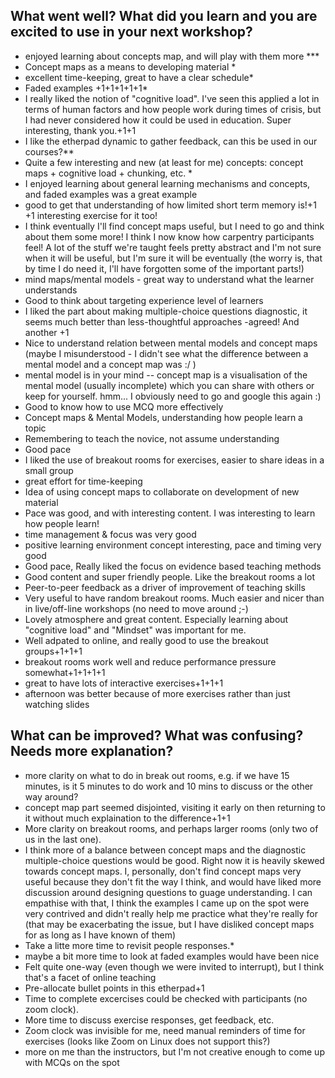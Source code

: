 ## What went well? What did you learn and you are excited to use in your next workshop?
- enjoyed learning about concepts map, and will play with them more ***
- Concept maps as a means to developing material *
- excellent time-keeping, great to have a clear schedule*
- Faded examples +1+1+1+1+1*
- I really liked the notion of "cognitive load". I've seen this applied a lot in terms of human factors and how people work during times of crisis, but I had never considered how it could be used in education. Super interesting, thank you.+1+1
- I like the etherpad dynamic to gather feedback, can this be used in our courses?**
- Quite a few interesting and new (at least for me) concepts: concept maps + cognitive load + chunking, etc. *
- I enjoyed learning about general learning mechanisms and concepts, and faded examples was a great example
- good to get that understanding of how limited short term memory is!+1 +1 interesting exercise for it too!
- I think eventually I'll find concept maps useful, but I need to go and think about them some more! I think I now know how carpentry participants feel! A lot of the stuff we're taught feels pretty abstract and I'm not sure when it will be useful, but I'm sure it will be eventually (the worry is, that by time I do need it, I'll have forgotten some of the important parts!)
- mind maps/mental models - great way to understand what the learner understands
- Good to think about targeting experience level of learners
- I liked the part about making multiple-choice questions diagnostic, it seems much better than less-thoughtful approaches -agreed! And another +1
- Nice to understand relation between mental models and concept maps
(maybe I misunderstood - I didn't see what the difference between a mental model and a concept map was :/ )
- mental model is in your mind -- concept map is a visualisation of the mental model (usually incomplete) which you can share with others or keep for yourself.
hmm... I obviously need to go and google this again :)
- Good to know how to use MCQ more effectively
- Concept maps & Mental Models, understanding how people learn a topic
- Remembering to teach the novice, not assume understanding
- Good pace
- I liked the use of breakout rooms for exercises, easier to share ideas in a small group
- great effort for time-keeping
-  Idea of using concept maps to collaborate on development of new material
-  Pace was good, and with interesting content. I was interesting to learn how people learn!
-  time management & focus was very good
-  positive learning environment concept interesting, pace and timing very good
-  Good pace, Really liked the focus on evidence based teaching methods
-  Good content and super friendly people. Like the breakout rooms a lot
-  Peer-to-peer feedback as a driver of improvement of teaching skills
-  Very useful to have random breakout rooms. Much easier and nicer than in live/off-line workshops (no need to move around ;-)
- Lovely atmosphere and great content. Especially learning about "cognitive load" and "Mindset" was important for me.
- Well adpated to online, and really good to use the breakout groups+1+1+1
- breakout rooms work well and reduce performance pressure somewhat+1+1+1+1
- great to have lots of interactive exercises+1+1+1
- afternoon was better because of more exercises rather than just watching slides

## What can be improved? What was confusing? Needs more explanation?
- more clarity on what to do in break out rooms, e.g. if we have 15 minutes, is it 5 minutes to do work and 10 mins to discuss or the other way around?
- concept map part seemed disjointed, visiting it early on then returning to it without much explaination to the difference+1+1
- More clarity on breakout rooms, and perhaps larger rooms (only two of us in the last one).
- I think more of a balance between concept maps and the diagnostic multiple-choice questions would be good. Right now it is heavily skewed towards concept maps. I, personally, don't find concept maps very useful because they don't fit the way I think, and would have liked more discussion around designing questions to guage understanding. I can empathise with that, I think the examples I came up on the spot were very contrived and didn't really help me practice what they're really for (that may be exacerbating the issue, but I have disliked concept maps for as long as I have known of them)
- Take a litte more time to revisit people responses.*
- maybe a bit more time to look at faded examples would have been nice
- Felt quite one-way (even though we were invited to interrupt), but I think that's a facet of online teaching
- Pre-allocate bullet points in this etherpad+1
- Time to complete excercises could be checked with participants (no zoom clock).
- More time to discuss exercise responses, get feedback, etc.
- Zoom clock was invisible for me, need manual reminders of time for exercises (looks like Zoom on Linux does not support this?)
- more on me than the instructors, but I'm not creative enough to come up with MCQs on the spot
